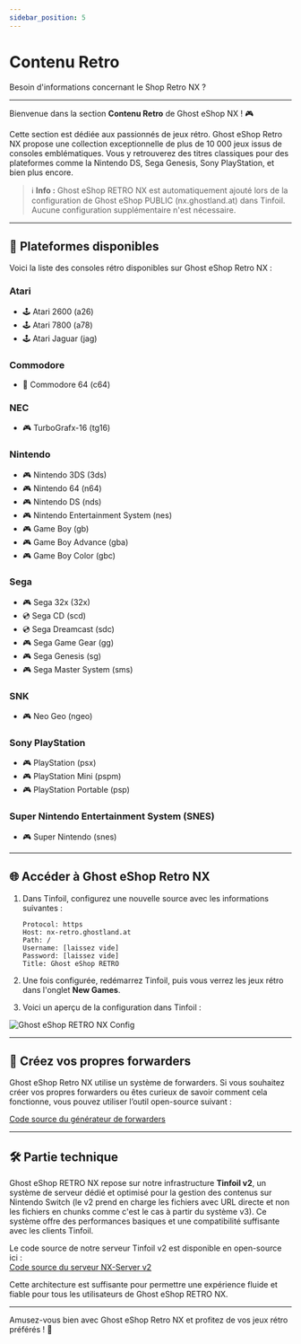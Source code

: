 ```yaml
---
sidebar_position: 5
---
```


# Contenu Retro  
Besoin d'informations concernant le Shop Retro NX ?  

---  

Bienvenue dans la section **Contenu Retro** de Ghost eShop NX ! 🎮  

Cette section est dédiée aux passionnés de jeux rétro. Ghost eShop Retro NX propose une collection exceptionnelle de plus de 10 000 jeux issus de consoles emblématiques. Vous y retrouverez des titres classiques pour des plateformes comme la Nintendo DS, Sega Genesis, Sony PlayStation, et bien plus encore.  

> ℹ️ **Info :** Ghost eShop RETRO NX est automatiquement ajouté lors de la configuration de Ghost eShop PUBLIC (nx.ghostland.at) dans Tinfoil. Aucune configuration supplémentaire n'est nécessaire.  

---  

## 📂 Plateformes disponibles  

Voici la liste des consoles rétro disponibles sur Ghost eShop Retro NX :  

### **Atari**  
- 🕹️ Atari 2600 (a26)  
- 🕹️ Atari 7800 (a78)  
- 🕹️ Atari Jaguar (jag)  

### **Commodore**  
- 💾 Commodore 64 (c64)  

### **NEC**  
- 🎮 TurboGrafx-16 (tg16)  

### **Nintendo**  
- 🎮 Nintendo 3DS (3ds)  
- 🎮 Nintendo 64 (n64)  
- 🎮 Nintendo DS (nds)  
- 🎮 Nintendo Entertainment System (nes)  
- 🎮 Game Boy (gb)  
- 🎮 Game Boy Advance (gba)  
- 🎮 Game Boy Color (gbc)  

### **Sega**  
- 🎮 Sega 32x (32x)  
- 💿 Sega CD (scd)  
- 💿 Sega Dreamcast (sdc)  
- 🎮 Sega Game Gear (gg)  
- 🎮 Sega Genesis (sg)  
- 🎮 Sega Master System (sms)  

### **SNK**  
- 🎮 Neo Geo (ngeo)  

### **Sony PlayStation**  
- 🎮 PlayStation (psx)  
- 🎮 PlayStation Mini (pspm)  
- 🎮 PlayStation Portable (psp)  

### **Super Nintendo Entertainment System (SNES)**  
- 🎮 Super Nintendo (snes)  

---  

## 🌐 Accéder à Ghost eShop Retro NX  

1. Dans Tinfoil, configurez une nouvelle source avec les informations suivantes :  

   ```
   Protocol: https  
   Host: nx-retro.ghostland.at  
   Path: /  
   Username: [laissez vide]  
   Password: [laissez vide]  
   Title: Ghost eShop RETRO  
   ```
2. Une fois configurée, redémarrez Tinfoil, puis vous verrez les jeux rétro dans l'onglet **New Games**.  

3. Voici un aperçu de la configuration dans Tinfoil :  

![Ghost eShop RETRO NX Config](/img/nx/nxretro-tinfoil.jpg)

---  

## 🔧 Créez vos propres forwarders  

Ghost eShop Retro NX utilise un système de forwarders. Si vous souhaitez créer vos propres forwarders ou êtes curieux de savoir comment cela fonctionne, vous pouvez utiliser l’outil open-source suivant :  

[Code source du générateur de forwarders](https://github.com/ghost-land/NX-Forwarder-Generator)  

---  

## 🛠 Partie technique  

Ghost eShop RETRO NX repose sur notre infrastructure **Tinfoil v2**, un système de serveur dédié et optimisé pour la gestion des contenus sur Nintendo Switch (le v2 prend en charge les fichiers avec URL directe et non les fichiers en chunks comme c'est le cas à partir du système v3). Ce système offre des performances basiques et une compatibilité suffisante avec les clients Tinfoil.  

Le code source de notre serveur Tinfoil v2 est disponible en open-source ici :  
[Code source du serveur NX-Server v2](https://github.com/ghost-land/NX-Server)  

Cette architecture est suffisante pour permettre une expérience fluide et fiable pour tous les utilisateurs de Ghost eShop RETRO NX.  

---  

Amusez-vous bien avec Ghost eShop Retro NX et profitez de vos jeux rétro préférés ! 🚀  